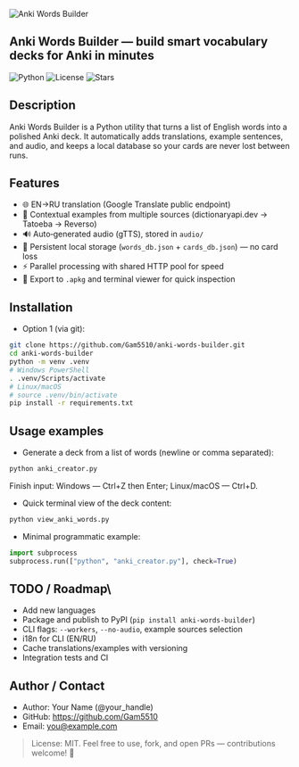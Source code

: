 ![Anki Words Builder](https://i.postimg.cc/DwKn6SrD/2025-10-01-154521.png)

## Anki Words Builder — build smart vocabulary decks for Anki in minutes

![Python](https://img.shields.io/badge/python-3.9%2B-blue)
![License](https://img.shields.io/github/license/Gam5510/anki-words-builder)
![Stars](https://img.shields.io/github/stars/Gam5510/anki-words-builder?style=social)

## Description
Anki Words Builder is a Python utility that turns a list of English words into a polished Anki deck. It automatically adds translations, example sentences, and audio, and keeps a local database so your cards are never lost between runs.

## Features
- 🌐 EN→RU translation (Google Translate public endpoint)
- 🧠 Contextual examples from multiple sources (dictionaryapi.dev → Tatoeba → Reverso)
- 🔊 Auto‑generated audio (gTTS), stored in `audio/`
- 🧰 Persistent local storage (`words_db.json` + `cards_db.json`) — no card loss
- ⚡ Parallel processing with shared HTTP pool for speed
- 🧾 Export to `.apkg` and terminal viewer for quick inspection

## Installation
- Option 1 (via git):
```bash
git clone https://github.com/Gam5510/anki-words-builder.git
cd anki-words-builder
python -m venv .venv
# Windows PowerShell
. .venv/Scripts/activate
# Linux/macOS
# source .venv/bin/activate
pip install -r requirements.txt
```

## Usage examples
- Generate a deck from a list of words (newline or comma separated):
```bash
python anki_creator.py
```
Finish input: Windows — Ctrl+Z then Enter; Linux/macOS — Ctrl+D.

- Quick terminal view of the deck content:
```bash
python view_anki_words.py
```

- Minimal programmatic example:
```python
import subprocess
subprocess.run(["python", "anki_creator.py"], check=True)
```

## TODO / Roadmap\
- Add new languages
- Package and publish to PyPI (`pip install anki-words-builder`)
- CLI flags: `--workers`, `--no-audio`, example sources selection
- i18n for CLI (EN/RU)
- Cache translations/examples with versioning
- Integration tests and CI

## Author / Contact
- Author: Your Name (@your_handle)
- GitHub: https://github.com/Gam5510
- Email: you@example.com

> License: MIT. Feel free to use, fork, and open PRs — contributions welcome! 🎉 